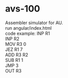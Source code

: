 # avs-100
Assembler simulator for AU.
<br>
run angular/index.html
<br>
code example:
INP R1 	<br>
INP R2	<br>
MOV R3 0	<br>
JEZ R1 7	<br>
ADD R3 R2	<br>
SUB R1 1	<br>
JMP 3	<br>
OUT R3	<br>
